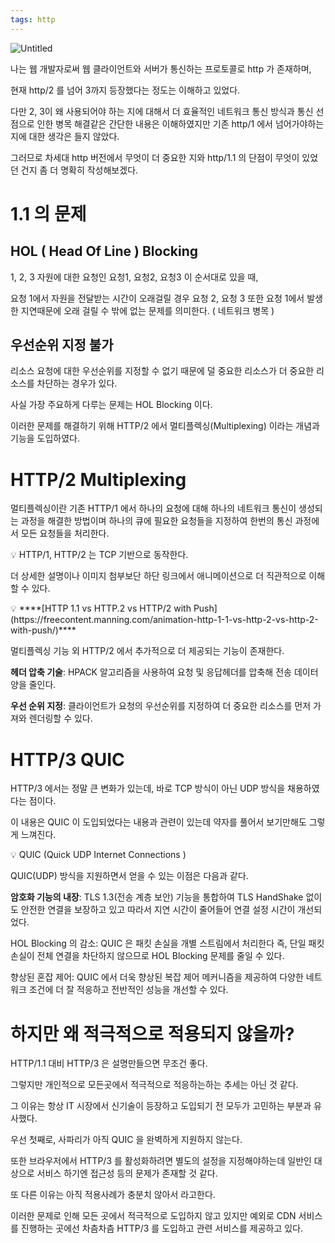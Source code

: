 ```yaml
---
tags: http
---
```

![Untitled](Untitled%2068.png)

나는 웹 개발자로써 웹 클라이언트와 서버가 통신하는 프로토콜로 http 가 존재하며,

현재 http/2 를 넘어 3까지 등장했다는 정도는 이해하고 있었다.

다만 2, 3이 왜 사용되어야 하는 지에 대해서 더 효율적인 네트워크 통신 방식과 통신 선점으로 인한 병목 해결같은 간단한 내용은 이해하였지만 기존 http/1 에서 넘어가야하는 지에 대한 생각은 들지 않았다.

그러므로 차세대 http 버전에서 무엇이 더 중요한 지와 http/1.1 의 단점이 무엇이 있었던 건지 좀 더 명확히 작성해보겠다.

# 1.1 의 문제

## HOL ( Head Of Line ) Blocking

1, 2, 3 자원에 대한 요청인 요청1, 요청2, 요청3 이 순서대로 있을 때,

요청 1에서 자원을 전달받는 시간이 오래걸릴 경우 요청 2, 요청 3 또한 요청 1에서 발생한 지연때문에 오래 걸릴 수 밖에 없는 문제를 의미한다. ( 네트워크 병목 )

## 우선순위 지정 불가

리소스 요청에 대한 우선순위를 지정할 수 없기 때문에 덜 중요한 리소스가 더 중요한 리소스를 차단하는 경우가 있다.

사실 가장 주요하게 다루는 문제는 HOL Blocking 이다.

이러한 문제를 해결하기 위해 HTTP/2 에서 멀티플렉싱(Multiplexing) 이라는 개념과 기능을 도입하였다.

# HTTP/2 Multiplexing

멀티플렉싱이란 기존 HTTP/1 에서 하나의 요청에 대해 하나의 네트워크 통신이 생성되는 과정을 해결한 방법이며 하나의 큐에 필요한 요청들을 지정하여 한번의 통신 과정에서 모든 요청들을 처리한다.

<aside>
💡 HTTP/1, HTTP/2 는 TCP 기반으로 동작한다.

</aside>

더 상세한 설명이나 이미지 첨부보단 하단 링크에서 애니메이션으로 더 직관적으로 이해할 수 있다.

<aside>
💡 ****[HTTP 1.1 vs HTTP.2 vs HTTP/2 with Push](https://freecontent.manning.com/animation-http-1-1-vs-http-2-vs-http-2-with-push/)****

</aside>

멀티플렉싱 기능 외 HTTP/2 에서 추가적으로 더 제공되는 기능이 존재한다.

**헤더 압축 기술**: HPACK 알고리즘을 사용하여 요청 및 응답헤더를 압축해 전송 데이터 양을 줄인다.

********************우선 순위 지정********************: 클라이언트가 요청의 우선순위를 지정하여 더 중요한 리소스를 먼저 가져와 렌더링할 수 있다.

# HTTP/3 QUIC

HTTP/3 에서는 정말 큰 변화가 있는데, 바로 TCP 방식이 아닌 UDP 방식을 채용하였다는 점이다.

이 내용은 QUIC 이 도입되었다는 내용과 관련이 있는데 약자를 풀어서 보기만해도 그렇게 느껴진다.

<aside>
💡 QUIC (Quick UDP Internet Connections )

</aside>

QUIC(UDP) 방식을 지원하면서 얻을 수 있는 이점은 다음과 같다.

**암호화 기능의 내장**: TLS 1.3(전송 계층 보안) 기능을 통합하여 TLS HandShake 없이도 안전한 연결을 보장하고 있고 따라서 지연 시간이 줄어들어 연결 설정 시간이 개선되었다.

HOL Blocking 의 감소: QUIC 은 패킷 손실을 개별 스트림에서 처리한다 즉, 단일 패킷 손실이 전체 연결을 차단하지 않으므로 HOL Blocking 문제를 줄일 수 있다.

향상된 혼잡 제어: QUIC 에서 더욱 향상된 복잡 제어 메커니즘을 제공하여 다양한 네트워크 조건에 더 잘 적응하고 전반적인 성능을 개선할 수 있다.

# 하지만 왜 적극적으로 적용되지 않을까?

HTTP/1.1 대비 HTTP/3 은 설명만들으면 무조건 좋다.

그렇지만 개인적으로 모든곳에서 적극적으로 적응하는하는 추세는 아닌 것 같다.

그 이유는 항상 IT 시장에서 신기술이 등장하고 도입되기 전 모두가 고민하는 부분과 유사했다.

우선 첫째로, 사파리가 아직 QUIC 을 완벽하게 지원하지 않는다.

또한 브라우저에서 HTTP/3 를 활성화하려면 별도의 설정을 지정해야하는데 일반인 대상으로 서비스 하기엔 접근성 등의 문제가 존재할 것 같다.

또 다른 이유는 아직 적용사례가 충분치 않아서 라고한다.

이러한 문제로 인해 모든 곳에서 적극적으로 도입하지 않고 있지만 예외로 CDN 서비스를 진행하는 곳에선 차츰차츰 HTTP/3 를 도입하고 관련 서비스를 제공하고 있다.